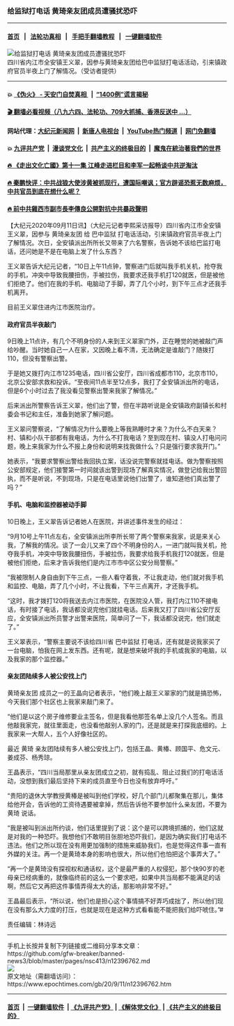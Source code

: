 ### 给监狱打电话 黄琦亲友团成员遭骚扰恐吓
------------------------

#### [首页](https://github.com/gfw-breaker/banned-news3/blob/master/README.md) &nbsp;&nbsp;|&nbsp;&nbsp; [法轮功真相](https://github.com/begood0513/basic/blob/master/README.md)  &nbsp;&nbsp;|&nbsp;&nbsp; [手把手翻墙教程](https://github.com/gfw-breaker/guides/wiki)  &nbsp;&nbsp;|&nbsp;&nbsp; [一键翻墙软件](https://github.com/gfw-breaker/nogfw/blob/master/README.md)  



<div><img alt="给监狱打电话 黄琦亲友团成员遭骚扰恐吓" class="attachment-djy_600_400 size-djy_600_400 wp-post-image" src="https://i.epochtimes.com/assets/uploads/2020/09/S__2424835-600x400.jpg"/>
<div class="caption">
 四川省内江市全安镇王义翠，因参与黄琦亲友团给巴中监狱打电话活动，引来镇政府官员半夜上门了解情况。（受访者提供）
</div></div><hr/>

#### 💥 [《伪火》 - 天安门自焚真相 ](http://141.164.51.119:10000/videos/blog/weihuo.html)&nbsp; |&nbsp; [“1400例”谎言揭秘  ](http://141.164.51.119:10000/videos/blog/jiexi1400.html)

#### [ 🎬  翻墙必看视频（八九六四、法轮功、709大抓捕、香港反送中 ...）](https://github.com/gfw-breaker/links/blob/master/banned.md)

#### 网站代理：[大纪元新闻网](http://167.172.10.89:10080/gb/) &nbsp;|&nbsp; [新唐人电视台](http://167.172.10.89:8808/gb/)  &nbsp;|&nbsp; [YouTube热门频道](http://158.247.203.241/youtube.html) &nbsp;|&nbsp; [网门免翻墙](http://158.247.203.241:11000/show.aspx?name=ogHome)

#### 💥 [九评共产党](http://141.164.51.119:10000/videos/res/jiuping/)&nbsp; |&nbsp; [漫谈党文化](http://141.164.51.119:10000/videos/res/mtdwh/)&nbsp; |&nbsp; [共产主义的终极目的](http://141.164.51.119:10000/videos/res/zjmd/)&nbsp; |&nbsp; [魔鬼在統治著我們的世界](http://141.164.51.119:10000/videos/res/TheSpecter/)  

#### [ 🔥  《走出文化亡國》第十一集 江峰走进栏目和李军一起畅谈中共逆淘汰](http://141.164.51.119:10000/videos/news/../res/zcwhwg/index.html)

#### [ 🔥  秦鹏快评：中共战狼大使涉黄被抓现行，遭国际嘲讽；官方辟谣恐惹无数麻烦，中共官员到底在想什么呢？](http://141.164.51.119:10000/videos/news/qp03.html)

#### [ 🔥  前中共雞西市副市長李傳良公開對抗中共暴政聲明](http://141.164.51.119:10000/videos/news/../tui/index.html)

<div><p>
 【大纪元2020年09月11日讯】（大纪元记者李熙采访报导）四川省内江市全安镇王义翠，因参与
 <ok href="https://www.epochtimes.com/gb/tag/%E9%BB%84%E7%90%A6%E4%BA%B2%E5%8F%8B%E5%9B%A2.html">
  黄琦亲友团
 </ok>
 给
 <ok href="https://www.epochtimes.com/gb/tag/%E5%B7%B4%E4%B8%AD%E7%9B%91%E7%8B%B1.html">
  巴中监狱
 </ok>
 打电话活动，引来镇政府官员半夜上门了解情况。次日，全安镇派出所所长又带来了六名警察，告诉她不该给巴监打电话，还问她是不是在电脑上发了什么东西？
</p>
<p>
 王义翠告诉大纪元记者，“10日上午11点钟，警察进门后就叫我手机关机，抢夺我的手机，冲突中导致我腰扭伤，手被拉伤，我要求还我手机打120就医，但是被他们拒绝了。他们在我的手机、电脑动了手脚，弄了几个小时，到下午三点才还我手机离开。
</p>
<p>
 目前王义翠住进内江市医院治疗。
</p>
<div class="video_fit_container epoch_player">
 <div class="player-container" data-id="player-f1be073a-d7ff-4f9e-514b-fa67e1dfaa4c" id="player-container-f1be073a-d7ff-4f9e-514b-fa67e1dfaa4c">
 </div>
</div>
<h4>
 政府官员半夜敲门
</h4>
<p>
 9日晚上11点许，有几个不明身份的人来到王义翠家门外，正在睡觉的她被敲门声给吵醒。当时她自己一人在家，又因晚上看不清，无法确定是谁敲门？随拨打110，但没有警察出警。
</p>
<p>
 于是她又拨打内江市1235电话，四川省公安厅，四川省成都市110，北京市110，北京公安部求救和投诉。“至夜间11点半至12点多，我打了全安镇派出所的电话，但是6个小时过去了我没看见警察出警来我家了解情况。”
</p>
<p>
 后来派出所警察告诉王义翠，他们出了警，但在半路听说是全安镇政府副镇长和村委会书记和主任，准备到她家了解问题。
</p>
<p>
 王义翠问警察说，“了解情况为什么要晚上等我熟睡时才来？为什么不白天来？村、镇和小队干部都有我电话，为什么不打我电话？至到现在村、镇没人打电问问题，晚上来我家为什么不报上身份和说明来找我做什么？只是强行要求我开门。”
</p>
<p>
 她表示，“我要求警察出警给我回执立案，话没说完警察就挂电话。做为警察按照公安部规定，他们接警第一时间就该出警到现场了解真实情况，做登记给我出警回执，而不是听说，不到现场，只是在电话里说他们出警了，谁知道他们真出警了吗？”
</p>
<h4>
 手机、电脑和监控器被动手脚
</h4>
<p>
 10日晚上，王义翠告诉记者她人在医院，并讲述事件发生的经过：
</p>
<p>
 “9月10号上午11点左右，全安镇派出所李所长带了两个警察来我家，说是来关心我，了解我的情况。谈了一会儿又来了四个不明身份的人，一进门就叫我关机，抢夺我手机，冲突中导致我腰扭伤，手被拉伤，我要求给我手机我打120就医，但是被他们拒绝，后来才告诉我他们是内江市市中区公安分局警察。”
</p>
<p>
 “我被限制人身自由到下午三点，一些人看守着我，不让我走动，他们就对我手机和监控、电脑，弄了几个小时，不让我看，下午三点离开，才还我手机。
</p>
<p>
 “这时，我才拨打120将我送去内江市医院，在医院没人管，我打内江110不接电话，有时接了电话，我话都没说完他们就挂电话。后来我又打了四川省公安厅反应，全安镇派出所员警才出警来医院，简单问了一下，我话都没说完，他们就走了。”
</p>
<p>
 王义翠表示，“警察主要说不该给四川省
 <ok href="https://www.epochtimes.com/gb/tag/%E5%B7%B4%E4%B8%AD%E7%9B%91%E7%8B%B1.html">
  巴中监狱
 </ok>
 打电话，还有就是说我家买了一台电脑，怕我在网上发东西。还有呢，就是想来破坏我的手机或我家的电脑，以及我家的那个监控器。”
</p>
<h4>
 亲友团陆续多人被公安找上门
</h4>
<p>
 <ok href="https://www.epochtimes.com/gb/tag/%E9%BB%84%E7%90%A6%E4%BA%B2%E5%8F%8B%E5%9B%A2.html">
  黄琦亲友团
 </ok>
 成员之一的王晶向记者表示，“他们晚上敲王义翠家的门就是搞恐怖，今天我们那个社区也上我家来敲门来了。
</p>
<p>
 “他们是以这个房子维修要业主签名，但是我看他那签名单上没几个人签名。而且他敲我家完，就往里面走，也没看他敲别人家的门，还是就是来打探我底细的。上我家来一大帮人，五个人好像社区的。
</p>
<p>
 最近
 <ok href="https://www.epochtimes.com/gb/tag/%E9%BB%84%E7%90%A6.html">
  黄琦
 </ok>
 亲友团陆续有多人被公安找上门，包括王晶、黄椿、顾国平、危文元、姜成芬、杨秀琼。
</p>
<p>
 王晶表示，“四川当局那里从亲友团成立之初，就有捣乱、阻止过我们的打电话活动，没想到我们最后坚持下来的成员直至今日也没有放弃呼吁。”
</p>
<p>
 “贵阳的退休大学教授黄椿是被叫到他们学校，好几个部门儿都聚集在那儿，集体给他开会，告诉他的工资待遇要被拿掉，然后告诉他不要参加什么亲友团，不要为
 <ok href="https://www.epochtimes.com/gb/tag/%E9%BB%84%E7%90%A6.html">
  黄琦
 </ok>
 说话。
</p>
<p>
 “我是被叫到派出所约谈，他们话里提到了说：这个是可以跨境抓捕的，他们这就是对我的一种恐吓。我想他们不敢明目张胆地恐吓我们，是因为确实我们打电话不违法。他们之所以现在没有用更加强制的措施来威胁我们，也是觉得这件事一直有外媒的关注。再一个是黄琦本身的影响也很大，所以他们也怕把这个事弄大了。”
</p>
<p>
 “再一个是黄琦没有探视权和通话权，这个是最严重的人权侵犯，那个快90岁的老母亲已经病重的，就像临终前的这么一个要求吧，如果中共当局都不能满足的话啊，然后它又再把这件事情弄得太大的话，那影响非常不好。”
</p>
<p>
 王晶最后表示，“所以说，他们也是担心这个事情搞不好弄巧成拙了，所以他们现在没有那么大力度的打压，也就是现在是这种方式看看能不能把我们给吓唬住。”#
</p>
<p>
 责任编辑：林诗远
</p>
</div>
<hr/>
手机上长按并复制下列链接或二维码分享本文章：<br/>
https://github.com/gfw-breaker/banned-news3/blob/master/pages/nsc413/n12396762.md <br/>
<a href='https://github.com/gfw-breaker/banned-news3/blob/master/pages/nsc413/n12396762.md'><img src='https://github.com/gfw-breaker/banned-news3/blob/master/pages/nsc413/n12396762.md.png'/></a> <br/>
原文地址（需翻墙访问）：https://www.epochtimes.com/gb/20/9/11/n12396762.htm


------------------------
#### [首页](https://github.com/gfw-breaker/banned-news3/blob/master/README.md) &nbsp;|&nbsp; [一键翻墙软件](https://github.com/gfw-breaker/nogfw/blob/master/README.md) &nbsp;| [《九评共产党》](https://github.com/gfw-breaker/9ping.md/blob/master/README.md#九评之一评共产党是什么) | [《解体党文化》](https://github.com/gfw-breaker/jtdwh.md/blob/master/README.md) | [《共产主义的终极目的》](https://github.com/gfw-breaker/gczydzjmd.md/blob/master/README.md)


<img src='http://gfw-breaker.win/banned-news3/pages/nsc413/n12396762.md' width='0px' height='0px'/>